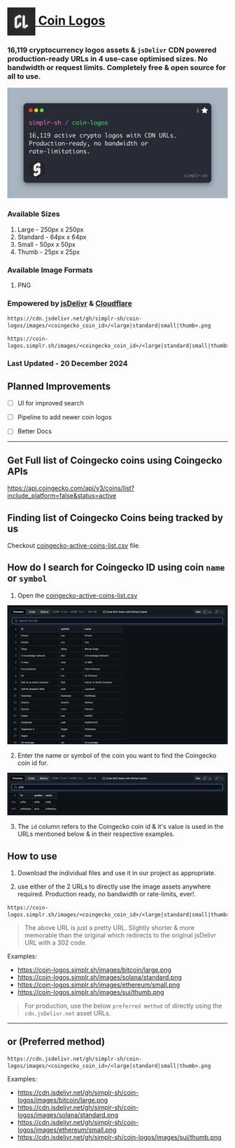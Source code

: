 <a href="https://github.com/simplr-sh/coin-logos">
  <h1 align="left">
      <img style="vertical-align: middle;" width="64" height="64" src="./readme-assets/cl-logo.png">
      <span>
        Coin Logos
      </span>
  </h1>
</a>


### 16,119 cryptocurrency logos assets & `jsDelivr` CDN powered production-ready URLs in 4 use-case optimised sizes. No bandwidth or request limits. Completely free & open source for all to use.


![About Coin Logos](/readme-assets//image.jpg)


### Available Sizes
1. Large - 250px x 250px
2. Standard - 64px x 64px
3. Small - 50px x 50px
4. Thumb - 25px x 25px

### Available Image Formats
1. PNG

### Empowered by [jsDelivr](https://jsdelivr.com) & [Cloudflare](https://cloudflare.com)
```
https://cdn.jsdelivr.net/gh/simplr-sh/coin-logos/images/<coingecko_coin_id>/<large|standard|small|thumb>.png
```
```
https://coin-logos.simplr.sh/images/<coingecko_coin_id>/<large|standard|small|thumb>.png
```

### Last Updated - 20 December 2024

## Planned Improvements

- [ ] UI for improved search

- [ ] Pipeline to add newer coin logos

- [ ] Better Docs

***

## Get Full list of Coingecko coins using Coingecko APIs

https://api.coingecko.com/api/v3/coins/list?include_platform=false&status=active


## Finding list of Coingecko Coins being tracked by us

Checkout [coingecko-active-coins-list.csv](/coingecko-active-coins-list.csv) file.


## How do I search for Coingecko ID using coin `name` or `symbol`

1. Open the [coingecko-active-coins-list.csv](https://github.com/simplr-sh/coin-logos/blob/d257503bfed5fa4662e1cf9847ea034e1919acc1/coingecko-active-coins-list.csv)

![Tracked Coins](</readme-assets/view-csv.png>)

2. Enter the name or symbol of the coin you want to find the Coingecko coin id for.

![Filted Coins](/readme-assets//filtered-csv.png)

3. The `id` column refers to the Coingecko coin id & it's value is used in the URLs mentioned below & in their respective examples.


## How to use

1. Download the individual files and use it in our project as appropriate.

2. use either of the 2 URLs to directly use the image assets anywhere required. Production ready, no bandwidth or rate-limits, ever!.

```
https://coin-logos.simplr.sh/images/<coingecko_coin_id>/<large|standard|small|thumb>.png
```
> The above URL is just a pretty URL. Slightly shorter & more memorable than the original which redirects to the original jsDelivr URL with a 302 code.

Examples:

* https://coin-logos.simplr.sh/images/bitcoin/large.png
* https://coin-logos.simplr.sh/images/solana/standard.png
* https://coin-logos.simplr.sh/images/ethereum/small.png
* https://coin-logos.simplr.sh/images/sui/thumb.png


> For production, use the below `preferred method` of directly using the `cdn.jsDelivr.net` asset URLs.

***

## or (Preferred method)

```
https://cdn.jsdelivr.net/gh/simplr-sh/coin-logos/images/<coingecko_coin_id>/<large|standard|small|thumb>.png
```

Examples:

* https://cdn.jsdelivr.net/gh/simplr-sh/coin-logos/images/bitcoin/large.png
* https://cdn.jsdelivr.net/gh/simplr-sh/coin-logos/images/solana/standard.png
* https://cdn.jsdelivr.net/gh/simplr-sh/coin-logos/images/ethereum/small.png
* https://cdn.jsdelivr.net/gh/simplr-sh/coin-logos/images/sui/thumb.png




